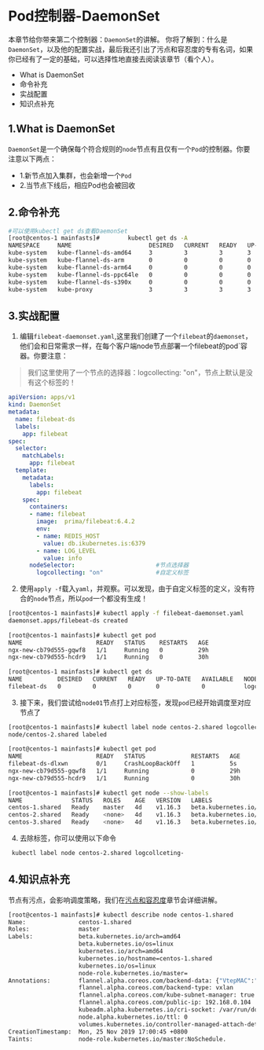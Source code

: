 # Pod控制器-DaemonSet
本章节给你带来第二个控制器：`DaemonSet`的讲解。
你将了解到：什么是`DaemonSet`，以及他的配置实战，最后我还引出了污点和容忍度的专有名词，如果你已经有了一定的基础，可以选择性地直接去阅读该章节（看个人）。
- What is DaemonSet
- 命令补充
- 实战配置
- 知识点补充
## 1.What is DaemonSet
`DaemonSet`是一个确保每个符合规则的`node`节点有且仅有一个`Pod`的控制器。你要注意以下两点：
- 1.新节点加入集群，也会新增一个`Pod`
- 2.当节点下线后，相应Pod也会被回收

## 2.命令补充
```bash
#可以使用kubectl get ds查看DaemonSet
[root@centos-1 mainfasts]#        kubectl get ds -A
NAMESPACE     NAME                      DESIRED   CURRENT   READY   UP-TO-DATE   AVAILABLE   NODE SELECTOR                 AGE
kube-system   kube-flannel-ds-amd64     3         3         3       3            3           <none>                        4d1h
kube-system   kube-flannel-ds-arm       0         0         0       0            0           <none>                        4d1h
kube-system   kube-flannel-ds-arm64     0         0         0       0            0           <none>                        4d1h
kube-system   kube-flannel-ds-ppc64le   0         0         0       0            0           <none>                        4d1h
kube-system   kube-flannel-ds-s390x     0         0         0       0            0           <none>                        4d1h
kube-system   kube-proxy                3         3         3       3            3           beta.kubernetes.io/os=linux   4d1h

```

## 3.实战配置
1) 编辑`filebeat-daemonset.yaml`,这里我们创建了一个`filebeat`的`daemonset`，他们会和日常需求一样，在每个客户端node节点部署一个filebeat的pod`容器。你要注意：
>  我们这里使用了一个节点的选择器：logcollecting: "on"，节点上默认是没有这个标签的！
```yaml
apiVersion: apps/v1
kind: DaemonSet
metadata:
  name: filebeat-ds
  labels:
    app: filebeat
spec:
  selector:
    matchLabels:
      app: filebeat
  template:
    metadata:
      labels:
        app: filebeat
    spec:
      containers:
      - name: filebeat
        image:  prima/filebeat:6.4.2
        env:
        - name: REDIS_HOST
          value: db.ikubernetes.is:6379
        - name: LOG_LEVEL
          value: info
      nodeSelector:                       #节点选择器
        logcollecting: "on"               #自定义标签          
```

2) 使用`apply -f`载入`yaml`，并观察。可以发现，由于自定义标签的定义，没有符合的`node`节点，所以`pod`一个都没有生成！
```bash
[root@centos-1 mainfasts]# kubectl apply -f filebeat-daemonset.yaml  
daemonset.apps/filebeat-ds created
    
[root@centos-1 mainfasts]# kubectl get pod
NAME                     READY   STATUS    RESTARTS   AGE
ngx-new-cb79d555-gqwf8   1/1     Running   0          29h
ngx-new-cb79d555-hcdr9   1/1     Running   0          30h
    
[root@centos-1 mainfasts]# kubectl get ds
NAME          DESIRED   CURRENT   READY   UP-TO-DATE   AVAILABLE   NODE SELECTOR      AGE
filebeat-ds   0         0         0       0            0           logcollecting=on   8s

```
3) 接下来，我们尝试给`node01`节点打上对应标签，发现`pod`已经开始调度至对应节点了
```bash
[root@centos-1 mainfasts]# kubectl label node centos-2.shared logcollecting="on" --overwrite
node/centos-2.shared labeled
    
[root@centos-1 mainfasts]# kubectl get pod
NAME                     READY   STATUS             RESTARTS   AGE
filebeat-ds-dlxwn        0/1     CrashLoopBackOff   1          5s
ngx-new-cb79d555-gqwf8   1/1     Running            0          29h
ngx-new-cb79d555-hcdr9   1/1     Running            0          30h
    
[root@centos-1 mainfasts]# kubectl get node --show-labels
NAME              STATUS   ROLES    AGE   VERSION   LABELS
centos-1.shared   Ready    master   4d    v1.16.3   beta.kubernetes.io/arch=amd64,beta.kubernetes.io/os=linux,kubernetes.io/arch=amd64,kubernetes.io/hostname=centos-1.shared,kubernetes.io/os=linux,node-role.kubernetes.io/master=
centos-2.shared   Ready    <none>   4d    v1.16.3   beta.kubernetes.io/arch=amd64,beta.kubernetes.io/os=linux,kubernetes.io/arch=amd64,kubernetes.io/hostname=centos-2.shared,kubernetes.io/os=linux,logcollceting=true,logcollecting=on
centos-3.shared   Ready    <none>   4d    v1.16.3   beta.kubernetes.io/arch=amd64,beta.kubernetes.io/os=linux,kubernetes.io/arch=amd64,kubernetes.io/hostname=centos-3.shared,kubernetes.io/os=linux

```

4) 去除标签，你可以使用以下命令
```bash
 kubectl label node centos-2.shared logcollceting-
``` 

## 4.知识点补充
节点有污点，会影响调度策略，我们在[污点和容忍度](https://aaron1989.github.io/CloudNativeNotes/Kubernetes/23.%E6%B1%A1%E7%82%B9%E5%92%8C%E5%AE%B9%E5%BF%8D%E5%BA%A6/)章节会详细讲解。
```bash
[root@centos-1 mainfasts]# kubectl describe node centos-1.shared
Name:               centos-1.shared
Roles:              master
Labels:             beta.kubernetes.io/arch=amd64
                    beta.kubernetes.io/os=linux
                    kubernetes.io/arch=amd64
                    kubernetes.io/hostname=centos-1.shared
                    kubernetes.io/os=linux
                    node-role.kubernetes.io/master=
Annotations:        flannel.alpha.coreos.com/backend-data: {"VtepMAC":"6a:82:c9:37:15:dd"}
                    flannel.alpha.coreos.com/backend-type: vxlan
                    flannel.alpha.coreos.com/kube-subnet-manager: true
                    flannel.alpha.coreos.com/public-ip: 192.168.0.104
                    kubeadm.alpha.kubernetes.io/cri-socket: /var/run/dockershim.sock
                    node.alpha.kubernetes.io/ttl: 0
                    volumes.kubernetes.io/controller-managed-attach-detach: true
CreationTimestamp:  Mon, 25 Nov 2019 17:00:45 +0800
Taints:             node-role.kubernetes.io/master:NoSchedule.          #污点，pod调度的高级功能，容忍度：不允许调度至master节点
```

